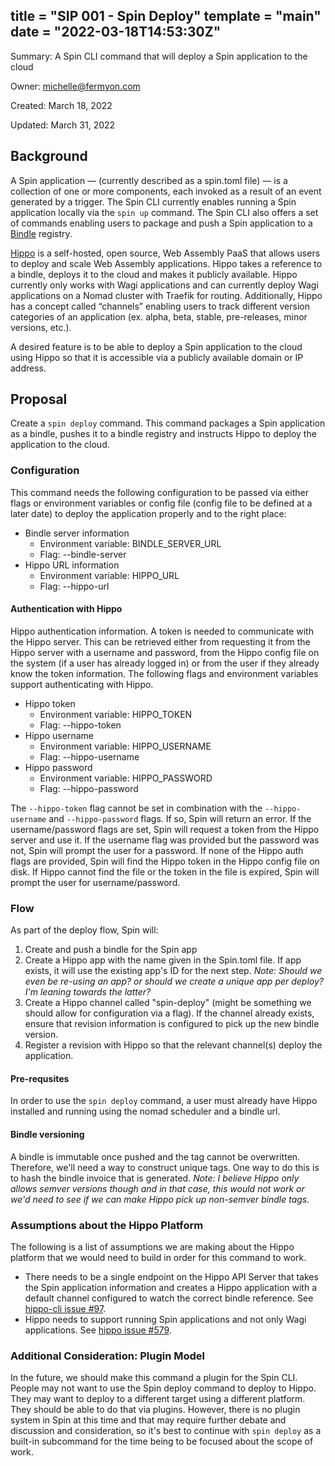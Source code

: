 title = "SIP 001 - Spin Deploy"
template = "main"
date = "2022-03-18T14:53:30Z"
---

Summary: A Spin CLI command that will deploy a Spin application to the cloud

Owner: michelle@fermyon.com

Created: March 18, 2022

Updated: March 31, 2022

## Background

A Spin application — (currently described as a spin.toml file) — is a collection of one or more components, each invoked as a result of an event generated by a trigger. The Spin CLI currently enables running a Spin application locally via the `spin up` command. The Spin CLI also offers a set of commands enabling users to package and push a Spin application to a [Bindle](https://github.com/deislabs/bindle) registry.

[Hippo](https://github.com/deislabs/hippo) is a self-hosted, open source, Web Assembly PaaS that allows users to deploy and scale Web Assembly applications. Hippo takes a reference to a bindle, deploys it to the cloud and makes it publicly available. Hippo currently only works with Wagi applications and can currently deploy Wagi applications on a Nomad cluster with Traefik for routing. Additionally, Hippo has a concept called “channels” enabling users to track different version categories of an application (ex. alpha, beta, stable, pre-releases, minor versions, etc.).

A desired feature is to be able to deploy a Spin application to the cloud using Hippo so that it is accessible via a publicly available domain or IP address.

## Proposal

Create a `spin deploy` command. This command packages a Spin application as a bindle, pushes it to a bindle registry and instructs Hippo to deploy the application to the cloud.

### Configuration

This command needs the following configuration to be passed via either flags or environment variables or config file (config file to be defined at a later date) to deploy the application properly and to the right place:

- Bindle server information
  - Environment variable: BINDLE_SERVER_URL
  - Flag: --bindle-server
- Hippo URL information
  - Environment variable: HIPPO_URL
  - Flag: --hippo-url

#### Authentication with Hippo

Hippo authentication information. A token is needed to communicate with the Hippo server. This can be
retrieved either from requesting it from the Hippo server with a username and password, from the Hippo config file on the system (if a user has already logged in) or from the user if they already know the
token information. The following flags and environment variables support authenticating with Hippo.

- Hippo token
  - Environment variable: HIPPO_TOKEN
  - Flag: --hippo-token
- Hippo username
  - Environment variable: HIPPO_USERNAME
  - Flag: --hippo-username
- Hippo password
  - Environment variable: HIPPO_PASSWORD
  - Flag: --hippo-password

The `--hippo-token` flag cannot be set in combination with the `--hippo-username` and `--hippo-password` flags. If so, Spin will return an error. If the username/password flags are set, Spin will request a token from the Hippo server and use it. If the username flag was provided but the password was not, Spin will prompt the user for a password. If none of the Hippo auth flags are provided, Spin will find the Hippo token in the Hippo config file on disk. If Hippo cannot find the file or the token in the file is expired, Spin will prompt the user for username/password.

### Flow

As part of the deploy flow, Spin will:

1. Create and push a bindle for the Spin app
2. Create a Hippo app with the name given in the Spin.toml file. If app exists, it will use the existing app's ID for the next step. _Note: Should we even be re-using an app? or should we create a unique app per deploy? I'm leaning towards the latter?_
3. Create a Hippo channel called "spin-deploy" (might be something we should allow for configuration via a flag). If the channel already exists, ensure that revision information is configured to pick up the new bindle version.
4. Register a revision with Hippo so that the relevant channel(s) deploy the application.

#### Pre-requsites

In order to use the `spin deploy` command, a user must already have Hippo installed and running using the nomad scheduler and a bindle url.

#### Bindle versioning

A bindle is immutable once pushed and the tag cannot be overwritten. Therefore, we'll need a way to construct unique tags. One way to do this is to hash the bindle invoice that is generated.
_Note: I believe Hippo only allows semver versions though and in that case, this would not work or we'd need to see if we can make Hippo pick up non-semver bindle tags._

### Assumptions about the Hippo Platform

The following is a list of assumptions we are making about the Hippo platform that we would need to build in order for this command to work.

- There needs to be a single endpoint on the Hippo API Server that takes the Spin application information and creates a Hippo application with a default channel configured to watch the correct bindle reference. See [hippo-cli issue #97](https://github.com/deislabs/hippo-cli/issues/97).
- Hippo needs to support running Spin applications and not only Wagi applications. See [hippo issue #579](https://github.com/deislabs/hippo/issues/579).

### Additional Consideration: Plugin Model

In the future, we should make this command a plugin for the Spin CLI. People may not want to use the Spin deploy command to deploy to Hippo. They may want to deploy to a different target using a different platform. They should be able to do that via plugins. However, there is no plugin system in Spin at this time and that may require further debate and discussion and consideration, so it's best to continue with `spin deploy` as a built-in subcommand for the time being to be focused about the scope of work.
